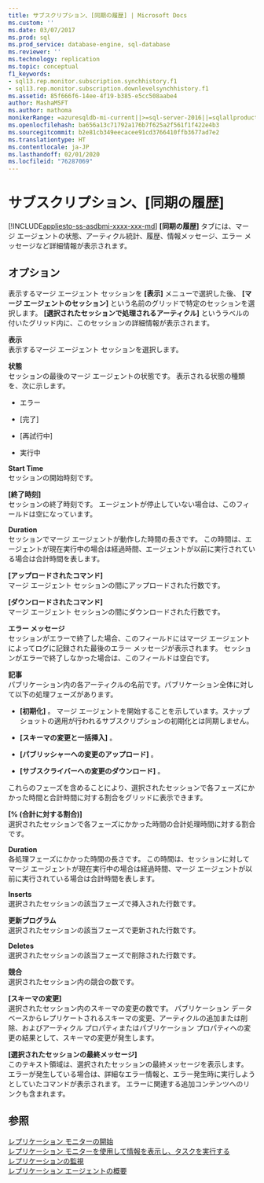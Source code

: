 ```yaml
---
title: サブスクリプション、[同期の履歴] | Microsoft Docs
ms.custom: ''
ms.date: 03/07/2017
ms.prod: sql
ms.prod_service: database-engine, sql-database
ms.reviewer: ''
ms.technology: replication
ms.topic: conceptual
f1_keywords:
- sql13.rep.monitor.subscription.synchhistory.f1
- sql13.rep.monitor.subscription.downlevelsynchhistory.f1
ms.assetid: 85f666f6-14ee-4f19-b385-e5cc508aabe4
author: MashaMSFT
ms.author: mathoma
monikerRange: =azuresqldb-mi-current||>=sql-server-2016||=sqlallproducts-allversions
ms.openlocfilehash: ba656a13c71792a176b7f625a2f561f1f422e4b3
ms.sourcegitcommit: b2e81cb349eecacee91cd3766410ffb3677ad7e2
ms.translationtype: HT
ms.contentlocale: ja-JP
ms.lasthandoff: 02/01/2020
ms.locfileid: "76287069"
---
```

# <a name="subscription-synchronization-history"></a>サブスクリプション、[同期の履歴]
[!INCLUDE[appliesto-ss-asdbmi-xxxx-xxx-md](../../includes/appliesto-ss-asdbmi-xxxx-xxx-md.md)]
  **[同期の履歴]** タブには、マージ エージェントの状態、アーティクル統計、履歴、情報メッセージ、エラー メッセージなど詳細情報が表示されます。  
  
## <a name="options"></a>オプション  
 表示するマージ エージェント セッションを **[表示]** メニューで選択した後、 **[マージ エージェントのセッション]** という名前のグリッドで特定のセッションを選択します。 **[選択されたセッションで処理されるアーティクル]** というラベルの付いたグリッド内に、このセッションの詳細情報が表示されます。  
  
 **表示**  
 表示するマージ エージェント セッションを選択します。  
  
 **状態**  
 セッションの最後のマージ エージェントの状態です。 表示される状態の種類を、次に示します。  
  
-   エラー  
  
-   [完了]  
  
-   [再試行中]  
  
-   実行中  
  
 **Start Time**  
 セッションの開始時刻です。  
  
 **[終了時刻]**  
 セッションの終了時刻です。 エージェントが停止していない場合は、このフィールドは空になっています。  
  
 **Duration**  
 セッションでマージ エージェントが動作した時間の長さです。 この時間は、エージェントが現在実行中の場合は経過時間、エージェントが以前に実行されている場合は合計時間を表します。  
  
 **[アップロードされたコマンド]**  
 マージ エージェント セッションの間にアップロードされた行数です。  
  
 **[ダウンロードされたコマンド]**  
 マージ エージェント セッションの間にダウンロードされた行数です。  
  
 **エラー メッセージ**  
 セッションがエラーで終了した場合、このフィールドにはマージ エージェントによってログに記録された最後のエラー メッセージが表示されます。 セッションがエラーで終了しなかった場合は、このフィールドは空白です。  
  
 **記事**  
 パブリケーション内の各アーティクルの名前です。パブリケーション全体に対して以下の処理フェーズがあります。  
  
-   **[初期化]** 。 マージ エージェントを開始することを示しています。スナップショットの適用が行われるサブスクリプションの初期化とは同期しません。  
  
-   **[スキーマの変更と一括挿入]** 。  
  
-   **[パブリッシャーへの変更のアップロード]** 。  
  
-   **[サブスクライバーへの変更のダウンロード]** 。  
  
 これらのフェーズを含めることにより、選択されたセッションで各フェーズにかかった時間と合計時間に対する割合をグリッドに表示できます。  
  
 **[% (合計に対する割合)]**  
 選択されたセッションで各フェーズにかかった時間の合計処理時間に対する割合です。  
  
 **Duration**  
 各処理フェーズにかかった時間の長さです。 この時間は、セッションに対してマージ エージェントが現在実行中の場合は経過時間、マージ エージェントが以前に実行されている場合は合計時間を表します。  
  
 **Inserts**  
 選択されたセッションの該当フェーズで挿入された行数です。  
  
 **更新プログラム**  
 選択されたセッションの該当フェーズで更新された行数です。  
  
 **Deletes**  
 選択されたセッションの該当フェーズで削除された行数です。  
  
 **競合**  
 選択されたセッション内の競合の数です。  
  
 **[スキーマの変更]**  
 選択されたセッション内のスキーマの変更の数です。 パブリケーション データベースからレプリケートされるスキーマの変更、アーティクルの追加または削除、およびアーティクル プロパティまたはパブリケーション プロパティへの変更の結果として、スキーマの変更が発生します。  
  
 **[選択されたセッションの最終メッセージ]**  
 このテキスト領域は、選択されたセッションの最終メッセージを表示します。 エラーが発生している場合は、詳細なエラー情報と、エラー発生時に実行しようとしていたコマンドが表示されます。 エラーに関連する追加コンテンツへのリンクも含まれます。  
  
## <a name="see-also"></a>参照  
 [レプリケーション モニターの開始](../../relational-databases/replication/monitor/start-the-replication-monitor.md)   
 [レプリケーション モニターを使用して情報を表示し、タスクを実行する](../../relational-databases/replication/monitor/view-information-and-perform-tasks-replication-monitor.md)   
 [レプリケーションの監視](../../relational-databases/replication/monitor/monitoring-replication.md)   
 [レプリケーション エージェントの概要](../../relational-databases/replication/agents/replication-agents-overview.md)  
  
  
